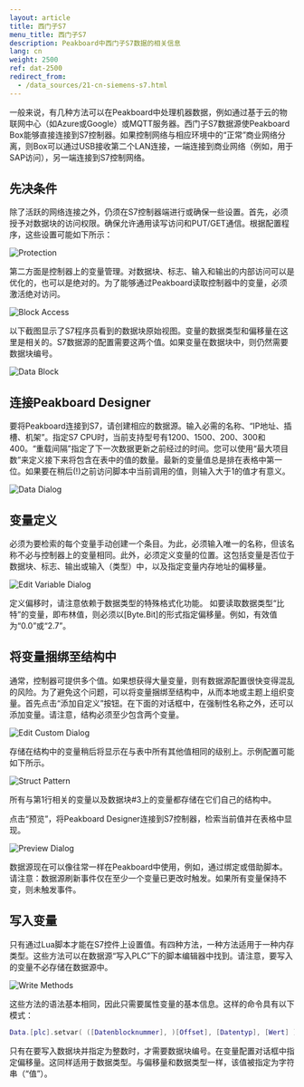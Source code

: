```yaml
---
layout: article
title: 西门子S7
menu_title: 西门子S7
description: Peakboard中西门子S7数据的相关信息
lang: cn
weight: 2500
ref: dat-2500
redirect_from:
  - /data_sources/21-cn-siemens-s7.html
---
```

一般来说，有几种方法可以在Peakboard中处理机器数据，例如通过基于云的物联网中心（如Azure或Google）或MQTT服务器。西门子S7数据源使Peakboard Box能够直接连接到S7控制器。如果控制网络与相应环境中的“正常”商业网络分离，则Box可以通过USB接收第二个LAN连接，一端连接到商业网络（例如，用于SAP访问），另一端连接到S7控制网络。

## 先决条件

除了活跃的网络连接之外，仍须在S7控制器端进行或确保一些设置。首先，必须授予对数据块的访问权限。确保允许通用读写访问和PUT/GET通信。根据配置程序，这些设置可能如下所示：

![Protection](/assets/images/data-sources/siemens-s7/datenquelle-s7-00-protection.png)

第二方面是控制器上的变量管理。对数据块、标志、输入和输出的内部访问可以是优化的，也可以是绝对的。为了能够通过Peakboard读取控制器中的变量，必须激活绝对访问。

![Block Access](/assets/images/data-sources/siemens-s7/datenquelle-s7-01-block-access.png)

以下截图显示了S7程序员看到的数据块原始视图。变量的数据类型和偏移量在这里是相关的。S7数据源的配置需要这两个值。如果变量在数据块中，则仍然需要数据块编号。

![Data Block](/assets/images/data-sources/siemens-s7/datenquelle-s7-02-data-block.png)


## 连接Peakboard Designer

要将Peakboard连接到S7，请创建相应的数据源。输入必需的名称、“IP地址、插槽、机架”。指定S7 CPU时，当前支持型号有1200、1500、200、300和400。“重载间隔”指定了下一次数据更新之前经过的时间。您可以使用“最大项目数”来定义接下来将包含在表中的值的数量。最新的变量值总是排在表格中第一位。如果要在稍后(!)之前访问脚本中当前调用的值，则输入大于1的值才有意义。

![Data Dialog](/assets/images/data-sources/siemens-s7/datenquelle-s7-03-edit-data-dialog.png)

## 变量定义

必须为要检索的每个变量手动创建一个条目。为此，必须输入唯一的名称，但该名称不必与控制器上的变量相同。此外，必须定义变量的位置。这包括变量是否位于数据块、标志、输出或输入（类型）中，以及指定变量内存地址的偏移量。

![Edit Variable Dialog](/assets/images/data-sources/siemens-s7/datenquelle-s7-04-edit-variable-dialog.png)

定义偏移时，请注意依赖于数据类型的特殊格式化功能。
如要读取数据类型“比特”的变量，即布林值，则必须以[Byte.Bit]的形式指定偏移量。例如，有效值为“0.0”或“2.7”。

## 将变量捆绑至结构中

通常，控制器可提供多个值。如果想获得大量变量，则有数据源配置很快变得混乱的风险。为了避免这个问题，可以将变量捆绑至结构中，从而本地或主题上组织变量。首先点击“添加自定义”按钮。在下面的对话框中，在强制性名称之外，还可以添加变量。请注意，结构必须至少包含两个变量。

![Edit Custom Dialog](/assets/images/data-sources/siemens-s7/datenquelle-s7-05-edit-custom-dialog.png)

存储在结构中的变量稍后将显示在与表中所有其他值相同的级别上。示例配置可能如下所示。

![Struct Pattern](/assets/images/data-sources/siemens-s7/datenquelle-s7-06-struct-pattern.png)

所有与第1行相关的变量以及数据块#3上的变量都存储在它们自己的结构中。

点击“预览”，将Peakboard Designer连接到S7控制器，检索当前值并在表格中显现。

![Preview Dialog](/assets/images/data-sources/siemens-s7/datenquelle-s7-07-preview-dialog.png)

数据源现在可以像往常一样在Peakboard中使用，例如，通过绑定或借助脚本。请注意：数据源刷新事件仅在至少一个变量已更改时触发。如果所有变量保持不变，则未触发事件。

## 写入变量

只有通过Lua脚本才能在S7控件上设置值。有四种方法，一种方法适用于一种内存类型。这些方法可以在数据源“写入PLC”下的脚本编辑器中找到。请注意，要写入的变量不必存储在数据源中。

![Write Methods](/assets/images/data-sources/siemens-s7/datenquelle-s7-08-write-methods.png)

这些方法的语法基本相同，因此只需要属性变量的基本信息。这样的命令具有以下模式：

```lua
Data.[plc].setvar( ([Datenblocknummer], )[Offset], [Datentyp], [Wert] )
```

只有在要写入数据块并指定为整数时，才需要数据块编号。在变量配置对话框中指定偏移量。这同样适用于数据类型。与偏移量和数据类型一样，该值被指定为字符串（“值”）。
